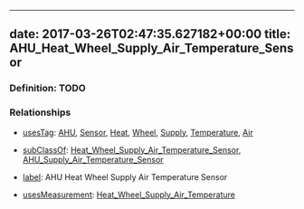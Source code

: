 
---
date: 2017-03-26T02:47:35.627182+00:00
title: AHU_Heat_Wheel_Supply_Air_Temperature_Sensor
---
### Definition: TODO

### Relationships

* [usesTag](https://brickschema.org/schema/1.0/BrickFrame#usesTag): [AHU](https://brickschema.org/schema/1.0/BrickTag#AHU), [Sensor](https://brickschema.org/schema/1.0/BrickTag#Sensor), [Heat](https://brickschema.org/schema/1.0/BrickTag#Heat), [Wheel](https://brickschema.org/schema/1.0/BrickTag#Wheel), [Supply](https://brickschema.org/schema/1.0/BrickTag#Supply), [Temperature](https://brickschema.org/schema/1.0/BrickTag#Temperature), [Air](https://brickschema.org/schema/1.0/BrickTag#Air)

* [subClassOf](http://www.w3.org/2000/01/rdf-schema#subClassOf): [Heat_Wheel_Supply_Air_Temperature_Sensor](https://brickschema.org/schema/1.0/Brick#Heat_Wheel_Supply_Air_Temperature_Sensor), [AHU_Supply_Air_Temperature_Sensor](https://brickschema.org/schema/1.0/Brick#AHU_Supply_Air_Temperature_Sensor)

* [label](http://www.w3.org/2000/01/rdf-schema#label): AHU Heat Wheel Supply Air Temperature Sensor

* [usesMeasurement](https://brickschema.org/schema/1.0/BrickFrame#usesMeasurement): [Heat_Wheel_Supply_Air_Temperature](https://brickschema.org/schema/1.0/Brick#Heat_Wheel_Supply_Air_Temperature)
